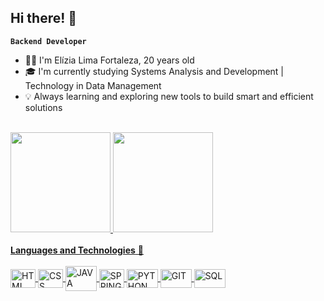 ## Hi there! 👋 

**`Backend Developer`**
<br>

- 👩‍💻 I'm Elízia Lima Fortaleza, 20 years old
- 🎓 I'm currently studying Systems Analysis and Development | Technology in Data Management
- 💡 Always learning and exploring new tools to build smart and efficient solutions

<br>

<div style="display: inline_block">
    <a href="https://github.com/EliziaLimaFortaleza">
    <img height="160em" src= "https://github-readme-stats.vercel.app/api?username=EliziaLimaFortaleza&show_icons=true&theme=dracula"> 
    <img height="160em" src="https://github-readme-stats.vercel.app/api/top-langs/?username=EliziaLimaFortaleza&hide_progress=true&theme=dracula">
</div>

<div style="display: inline_block"><br>   
<b>Languages and Technologies</b> 🚀 <br><br>
    <img align= "center" alt="HTML" height="30" width="40" src="https://cdn.jsdelivr.net/gh/devicons/devicon@latest/icons/html5/html5-original.svg" />
    <img align= "center" alt="CSS" height="30" width="40" src="https://cdn.jsdelivr.net/gh/devicons/devicon@latest/icons/css3/css3-original.svg" />
    <img align= "center" alt="JAVA" height="40" width="50"src="https://cdn.jsdelivr.net/gh/devicons/devicon@latest/icons/java/java-original.svg" />
    <img align= "center" alt="SPRING" height="30" width="40" src="https://cdn.jsdelivr.net/gh/devicons/devicon@latest/icons/spring/spring-original.svg" />
    <img align= "center" alt="PYTHON" height="30" width="50" src="https://cdn.jsdelivr.net/gh/devicons/devicon@latest/icons/python/python-original.svg" />
    <img align= "center" alt="GIT" height="30" width="50" src="https://cdn.jsdelivr.net/gh/devicons/devicon@latest/icons/git/git-original.svg" />
    <img align= "center" alt="SQL" height="30" width="50" src="https://cdn.jsdelivr.net/gh/devicons/devicon@latest/icons/sqldeveloper/sqldeveloper-original.svg" />
          
          
</div>
